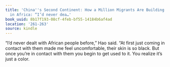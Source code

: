 ```yaml
---
title: 'China''s Second Continent: How a Million Migrants Are Building a New Empire
  in Africa: “I’d never dea…'
book_uuid: 8b17f193-08cf-4feb-bf55-14184b6af4ad
location: '261-263'
source: kindle
---
```


“I’d never dealt with African people before,” Hao said. “At first just coming in contact with them made me feel uncomfortable, their skin is so black. But once you’re in contact with them you begin to get used to it. You realize it’s just a color.